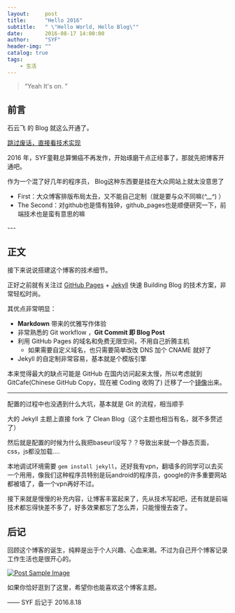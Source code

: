 ```yaml
---
layout:     post
title:      "Hello 2016"
subtitle:   " \"Hello World, Hello Blog\""
date:       2016-08-17 14:00:00
author:     "SYF"
header-img: ""
catalog: true
tags:
    - 生活
---
```


> “Yeah It's on. ”


## 前言

石云飞 的 Blog 就这么开通了。

[跳过废话，直接看技术实现 ](#build) 



2016 年，SYF童鞋总算懒癌不再发作，开始琢磨干点正经事了，那就先把博客开通吧。


作为一个混了好几年的程序员， Blog这种东西要是挂在大众网站上就太没意思了

 - First：大众博客排版布局太丑，又不能自己定制（就是要与众不同嘛(*^__^*) ）
 - The Second：对github也是情有独钟，github_pages也是顺便研究一下，前端技术也是蛮有意思的嘛





<p id = "build"></p>
---

## 正文

接下来说说搭建这个博客的技术细节。  

正好之前就有关注过 [GitHub Pages](https://pages.github.com/) + [Jekyll](http://jekyllrb.com/) 快速 Building Blog 的技术方案，非常轻松时尚。

其优点非常明显：

* **Markdown** 带来的优雅写作体验
* 非常熟悉的 Git workflow ，**Git Commit 即 Blog Post**
* 利用 GitHub Pages 的域名和免费无限空间，不用自己折腾主机
	* 如果需要自定义域名，也只需要简单改改 DNS 加个 CNAME 就好了 
* Jekyll 的自定制非常容易，基本就是个模版引擎


本来觉得最大的缺点可能是 GitHub 在国内访问起来太慢，所以考虑就到 GitCafe(Chinese GitHub Copy，现在被 Coding 收购了) 迁移了一个[镜像](http://huxpro.coding.me)出来。





---

配置的过程中也没遇到什么大坑，基本就是 Git 的流程，相当顺手

大的 Jekyll 主题上直接 fork 了 Clean Blog（这个主题也相当有名，就不多赘述了）

然后就是配置的时候为什么我把baseurl没写？？导致出来就一个静态页面，css，js都没加载....

本地调试环境需要 `gem install jekyll`，还好我有vpn，翻墙多的同学可以去买一个用用，像我们这种程序员特别是玩android的程序员，google的许多重要网站都被墙了，备一个vpn再好不过。

接下来就是慢慢的补充内容，让博客丰富起来了，先从技术写起吧，还有就是前端技术都忘得快差不多了，好多效果都忘了怎么弄，只能慢慢去查了。


## 后记

回顾这个博客的诞生，纯粹是出于个人兴趣、心血来潮。不过为自己开个博客记录工作生活也是很开心的。

<a href="#">
    <img src="{{ site.baseurl }}/img/post-bg-hello-2016.JPG" alt="Post Sample Image">
</a>

如果你恰好逛到了这里，希望你也能喜欢这个博客主题。

—— SYF 后记于 2016.8.18


